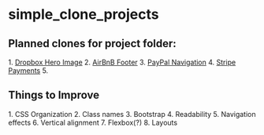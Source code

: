 # simple_clone_projects

<h2>Planned clones for project folder:</h2>
1. <a href="https://www.dropbox.com/business" target="_blank">Dropbox Hero Image</a>
2. <a href="https://www.airbnb.com/" target="_blank">AirBnB Footer</a>
3. <a href="https://www.paypal.com/us/home" target="_blank">PayPal Navigation</a>
4. <a href="https://stripe.com/us/pricing" target="_blank">Stripe Payments</a>
5. <a href="" target="_blank"></a>

<h2>Things to Improve</h2>
1. CSS Organization
2. Class names
3. Bootstrap
4. Readability
5. Navigation effects
6. Vertical alignment
7. Flexbox(?)
8. Layouts
